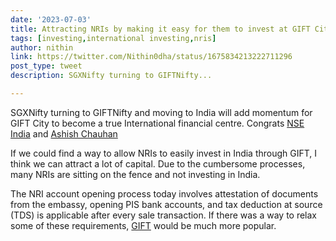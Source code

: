 ```yaml
---
date: '2023-07-03'
title: Attracting NRIs by making it easy for them to invest at GIFT City
tags: [investing,international investing,nris]
author: nithin
link: https://twitter.com/Nithin0dha/status/1675834213222711296
post_type: tweet
description: SGXNifty turning to GIFTNifty...

---
```


SGXNifty turning to GIFTNifty and moving to India will add momentum for GIFT City to become a true International financial centre. Congrats [NSE India](https://twitter.com/NSEIndia) and [Ashish Chauhan](https://twitter.com/ashishchauhan)

If we could find a way to allow NRIs to easily invest in India through GIFT, I think we can attract a lot of capital. Due to the cumbersome processes, many NRIs are sitting on the fence and not investing in India. 

The NRI account opening process today involves attestation of documents from the embassy, opening PIS bank accounts, and tax deduction at source (TDS) is applicable after every sale transaction. If there was a way to relax some of these requirements, [GIFT](https://www.giftgujarat.in) would be much more popular. 
